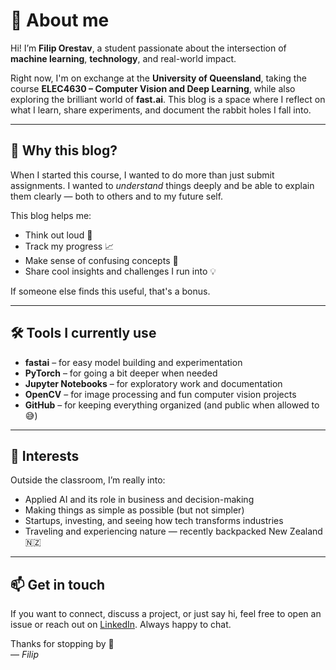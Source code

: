 # 👋 About me

Hi! I’m **Filip Orestav**, a student passionate about the intersection of **machine learning**, **technology**, and real-world impact.

Right now, I'm on exchange at the **University of Queensland**, taking the course **ELEC4630 – Computer Vision and Deep Learning**, while also exploring the brilliant world of **fast.ai**. This blog is a space where I reflect on what I learn, share experiments, and document the rabbit holes I fall into.

---

## 🚀 Why this blog?

When I started this course, I wanted to do more than just submit assignments. I wanted to *understand* things deeply and be able to explain them clearly — both to others and to my future self.

This blog helps me:
- Think out loud 💭  
- Track my progress 📈  
- Make sense of confusing concepts 🤯  
- Share cool insights and challenges I run into 💡  

If someone else finds this useful, that's a bonus.

---

## 🛠️ Tools I currently use

- **fastai** – for easy model building and experimentation  
- **PyTorch** – for going a bit deeper when needed  
- **Jupyter Notebooks** – for exploratory work and documentation  
- **OpenCV** – for image processing and fun computer vision projects  
- **GitHub** – for keeping everything organized (and public when allowed to 😅)

---

## 🎯 Interests

Outside the classroom, I’m really into:
- Applied AI and its role in business and decision-making  
- Making things as simple as possible (but not simpler)  
- Startups, investing, and seeing how tech transforms industries  
- Traveling and experiencing nature — recently backpacked New Zealand 🇳🇿

---

## 📫 Get in touch

If you want to connect, discuss a project, or just say hi, feel free to open an issue or reach out on [LinkedIn](https://www.linkedin.com/in/filip-orestav/). Always happy to chat.

Thanks for stopping by 👋  
— *Filip*
